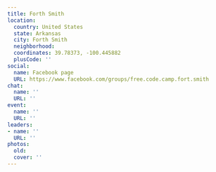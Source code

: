 ```yaml
---
title: Forth Smith
location:
  country: United States
  state: Arkansas
  city: Forth Smith
  neighborhood: 
  coordinates: 39.78373, -100.445882
  plusCode: ''
social:
  name: Facebook page
  URL: https://www.facebook.com/groups/free.code.camp.fort.smith
chat:
  name: ''
  URL: ''
event:
  name: ''
  URL: ''
leaders:
- name: ''
  URL: ''
photos:
  old: 
  cover: ''
---
```

